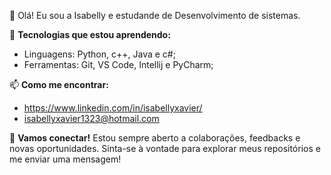 👋 Olá! Eu sou a Isabelly e estudande de Desenvolvimento de sistemas.

🔧 **Tecnologias que estou aprendendo:**
- Linguagens: Python, c++, Java e c#;
- Ferramentas: Git, VS Code, Intellij e PyCharm;

📫 **Como me encontrar:**
- https://www.linkedin.com/in/isabellyxavier/
- isabellyxavier1323@hotmail.com

🚀 **Vamos conectar!** Estou sempre aberto a colaborações, feedbacks e novas oportunidades. Sinta-se à vontade para explorar meus repositórios e me enviar uma mensagem!
